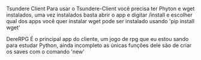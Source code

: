 Tsundere Client Para usar o Tsundere-Client você precisa ter Phyton e wget instalados, uma vez instalados basta abrir o app e digitar /install e escolher qual dos apps você quer instalar wget pode ser instalado usando 'pip install wget'

DereRPG É o principal app do cliente, um jogo de rpg que eu estou sando para estudar Python, ainda incompleto as únicas funções dele são de criar os saves com o comando 'new'
